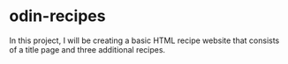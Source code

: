 # odin-recipes

In this project, I will be creating a basic HTML recipe website that consists of a title page and three additional recipes.